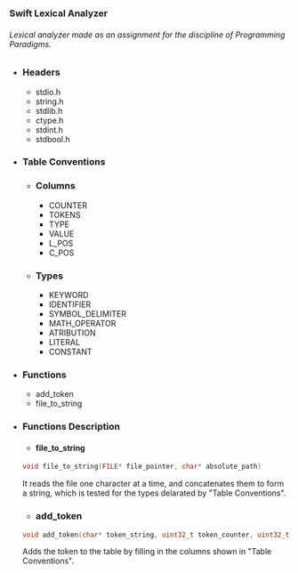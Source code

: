 ### Swift Lexical Analyzer
###### Lexical analyzer made as an assignment for the discipline of Programming Paradigms.
- ### Headers
    - stdio.h
    - string.h
    - stdlib.h
    - ctype.h
    - stdint.h
    - stdbool.h
- ### Table Conventions
    - ### Columns
        - COUNTER
        - TOKENS
        - TYPE
        - VALUE
        - L_POS
        - C_POS
    - ### Types
        - KEYWORD
        - IDENTIFIER
        - SYMBOL_DELIMITER
        - MATH_OPERATOR
        - ATRIBUTION
        - LITERAL
        - CONSTANT
- ### Functions
    - add_token
    - file_to_string

- ### Functions Description

    - #### file_to_string

    ```C
    void file_to_string(FILE* file_pointer, char* absolute_path)
    ```

    It reads the file one character at a time, and concatenates them to form a string, which is tested for the types delarated by "Table Conventions".

    - ### add_token

    ```C
    void add_token(char* token_string, uint32_t token_counter, uint32_t colum_counter, uint32_t line_counter, uint8_t type, bool DEBUG_FLAG)
    ```

    Adds the token to the table by filling in the columns shown in "Table Conventions".
